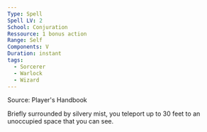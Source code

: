 ```yaml
---
Type: Spell
Spell LV: 2
School: Conjuration
Ressource: 1 bonus action
Range: Self
Components: V
Duration: instant
tags:
  - Sorcerer
  - Warlock
  - Wizard
---
```

Source: Player's Handbook

Briefly surrounded by silvery mist, you teleport up to 30 feet to an unoccupied space that you can see.